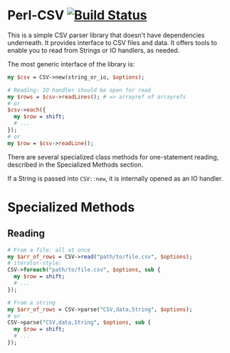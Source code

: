 # Perl-CSV [![Build Status](https://travis-ci.org/juank-pa/Perl-CSV.svg?branch=master)](https://travis-ci.org/juank-pa/Perl-CSV)
This is a simple CSV parser library that doesn't have dependencies underneath. It provides interface to CSV files and data. It offers tools to enable you to read from Strings or IO handlers, as needed.

The most generic interface of the library is:

```perl
my $csv = CSV->new(string_or_io, $options);

# Reading: IO handler should be open for read
my $rows = $csv->readLines(); # => arrayref of arrayrefs
# or
$csv->each({
  my $row = shift;
  # ...
});
# or
my $row = $csv->readLine();
```

There are several specialized class methods for one-statement reading, described in the Specialized Methods section.

If a String is passed into `CSV::new`, it is internally opened as an IO handler.

# Specialized Methods
## Reading
```perl
# From a file: all at once
my $arr_of_rows = CSV->read("path/to/file.csv", $options);
# iterator-style:
CSV->foreach("path/to/file.csv", $options, sub {
  my $row = shift;
  # ...
});

# From a string
my $arr_of_rows = CSV->parse("CSV,data,String", $options);
# or
CSV->parse("CSV,data,String", $options, sub {
  my $row = shift;
  # ...
});
```
